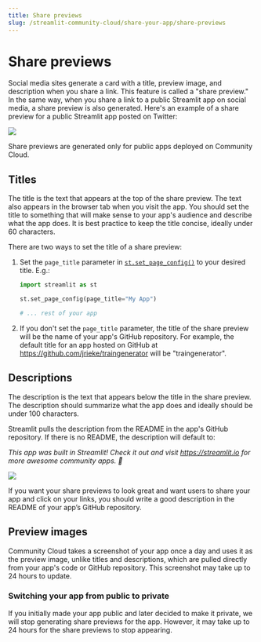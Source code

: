 ```yaml
---
title: Share previews
slug: /streamlit-community-cloud/share-your-app/share-previews
---
```


# Share previews

Social media sites generate a card with a title, preview image, and description when you share a link. This feature is called a "share preview." In the same way, when you share a link to a public Streamlit app on social media, a share preview is also generated. Here's an example of a share preview for a public Streamlit app posted on Twitter:

<div style={{ marginLeft: '3em' }}>
    <Flex>
    <Image caption="Share preview for a public Streamlit app" src="/images/streamlit-community-cloud/share-preview-twitter-annotated.png" />
    </Flex>
</div>

<Note>

Share previews are generated only for public apps deployed on Community Cloud.

</Note>

## Titles

The title is the text that appears at the top of the share preview. The text also appears in the browser tab when you visit the app. You should set the title to something that will make sense to your app's audience and describe what the app does. It is best practice to keep the title concise, ideally under 60 characters.

There are two ways to set the title of a share preview:

1. Set the `page_title` parameter in [`st.set_page_config()`](/library/api-reference/utilities/st.set_page_config) to your desired title. E.g.:

   ```python
   import streamlit as st

   st.set_page_config(page_title="My App")

   # ... rest of your app
   ```

2. If you don't set the `page_title` parameter, the title of the share preview will be the name of your app's GitHub repository. For example, the default title for an app hosted on GitHub at https://github.com/jrieke/traingenerator will be "traingenerator".

## Descriptions

The description is the text that appears below the title in the share preview. The description should summarize what the app does and ideally should be under 100 characters.

Streamlit pulls the description from the README in the app's GitHub repository. If there is no README, the description will default to:

_This app was built in Streamlit! Check it out and visit https://streamlit.io for more awesome community apps. 🎈_

<div style={{ marginLeft: '6em' }}>
    <Flex>
    <Image caption="Default share preview when a description is missing" src="/images/streamlit-community-cloud/share-preview-private-app.png" />
    </Flex>
</div>

<!-- ![Default share preview when a description is missing](/images/streamlit-community-cloud/share-preview-private-app.png) -->

If you want your share previews to look great and want users to share your app and click on your links, you should write a good description in the README of your app’s GitHub repository.

## Preview images

Community Cloud takes a screenshot of your app once a day and uses it as the preview image, unlike titles and descriptions, which are pulled directly from your app's code or GitHub repository. This screenshot may take up to 24 hours to update.

### Switching your app from public to private

If you initially made your app public and later decided to make it private, we will stop generating share previews for the app. However, it may take up to 24 hours for the share previews to stop appearing.
